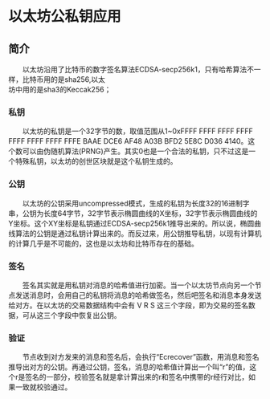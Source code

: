 # 以太坊公私钥应用  

## 简介  

&emsp;&emsp;以太坊沿用了比特币的数字签名算法ECDSA-secp256k1，只有哈希算法不一样，比特币用的是sha256,以太  
坊中用的是sha3的Keccak256；  

### 私钥
&emsp;&emsp;以太坊的私钥是一个32字节的数，取值范围从1~0xFFFF FFFF FFFF FFFF FFFF FFFF FFFF FFFE BAAE DCE6 AF48 A03B BFD2 5E8C D036 4140。这个数可以由伪随机算法(PRNG)产生。其实0也是一个合法的私钥，只不过这是一个特殊私钥，以太坊的创世区块就是这个私钥生成的。  
### 公钥  
&emsp;&emsp;以太坊的公钥采用uncompressed模式，生成的私钥为长度32的16进制字串，公钥为长度64字节，32字节表示椭圆曲线的X坐标，32字节表示椭圆曲线的Y坐标。这个XY坐标是私钥通过ECDSA-secp256k1推导出来的。所以说，椭圆曲线算法的公钥是通过私钥计算出来的。而反过来，用公钥推导私钥，以现有计算机的计算几乎是不可能的，这也是以太坊和比特币存在的基础。  

### 签名  
&emsp;&emsp;签名其实就是用私钥对消息的哈希值进行加密。当一个以太坊节点向另一个节点发送消息时，会用自己的私钥将消息的哈希做签名，然后吧签名和消息本身发送给对方。在以太坊的交易数据结构中会有 V R S 这三个字段，即为交易的签名数据，可从这三个字段中恢复出公钥。  

### 验证  
&emsp;&emsp;节点收到对方发来的消息和签名后，会执行“Ecrecover”函数，用消息和签名推导出对方的公钥。再通过公钥，签名，消息的哈希值计算出一个叫“r”的值，这个r是签名的一部分，校验签名就是拿计算出来的r和签名中携带的r经行对比，如果一致就校验通过。  
